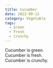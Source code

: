```yaml
---
title: Cucumber
date: 2022-09-13
category: Vegetable
tags:
  - Green
  - Fresh
  - Crunchy
---
```


Cucumber is green.  
Cucumber is fresh.  
Cucumber is crunchy.
